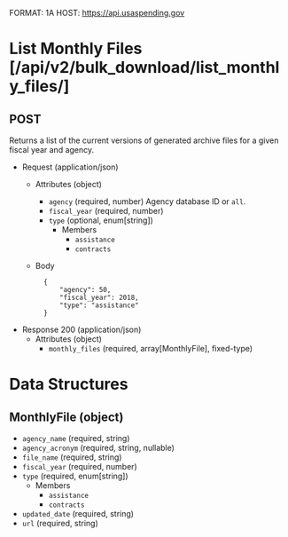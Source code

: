 FORMAT: 1A
HOST: https://api.usaspending.gov

# List Monthly Files [/api/v2/bulk_download/list_monthly_files/]

## POST

Returns a list of the current versions of generated archive files for a given fiscal year and agency.
        
+ Request (application/json)
    + Attributes (object)
        + `agency` (required, number) Agency database ID or `all`.
        + `fiscal_year` (required, number) 
        + `type` (optional, enum[string])
            + Members
                + `assistance`
                + `contracts`
    + Body

            {
                "agency": 50,
                "fiscal_year": 2018,
                "type": "assistance"
            }

+ Response 200 (application/json)
    + Attributes (object)
        + `monthly_files` (required, array[MonthlyFile], fixed-type)

# Data Structures

## MonthlyFile (object)
+ `agency_name` (required, string)
+ `agency_acronym` (required, string, nullable)
+ `file_name` (required, string)
+ `fiscal_year` (required, number)
+ `type` (required, enum[string])
    + Members
        + `assistance`
        + `contracts`
+ `updated_date` (required, string)
+ `url` (required, string)
